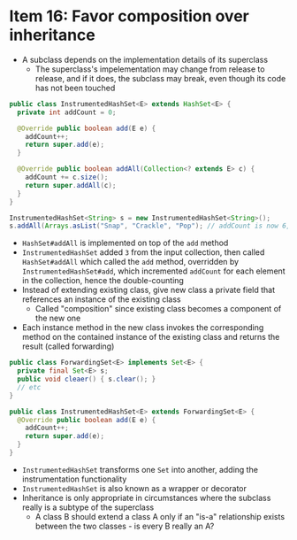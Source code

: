 # Item 16: Favor composition over inheritance

* A subclass depends on the implementation details of its superclass
  * The superclass's impelementation may change from release to release, and if it does, the subclass may break, even though its code has not been touched

```java
public class InstrumentedHashSet<E> extends HashSet<E> {
  private int addCount = 0;

  @Override public boolean add(E e) {
    addCount++;
    return super.add(e);
  }

  @Override public boolean addAll(Collection<? extends E> c) {
    addCount += c.size();
    return super.addAll(c);
  }
}

InstrumentedHashSet<String> s = new InstrumentedHashSet<String>();
s.addAll(Arrays.asList("Snap", "Crackle", "Pop"); // addCount is now 6, instead of the expected 3
```

* `HashSet#addAll` is implemented on top of the `add` method
* `InstrumentedHashSet` added `3` from the input collection, then called `HashSet#addAll` which called the `add` method, overridden by `InstrumentedHashSet#add`, which incremented `addCount` for each element in the collection, hence the double-counting
* Instead of extending existing class, give new class a private field that references an instance of the existing class
  * Called "composition" since existing class becomes a component of the new one
* Each instance method in the new class invokes the corresponding method on the contained instance of the existing class and returns the result (called forwarding)

```java
public class ForwardingSet<E> implements Set<E> {
  private final Set<E> s;
  public void cleaer() { s.clear(); }
  // etc
}

public class InstrumentedHashSet<E> extends ForwardingSet<E> {
  @Override public boolean add(E e) {
    addCount++;
    return super.add(e);
  }
}
```

* `InstrumentedHashSet` transforms one `Set` into another, adding the instrumentation functionality
* `InstrumentedHashSet` is also known as a wrapper or decorator
* Inheritance is only appropriate in circumstances where the subclass really is a subtype of the superclass
  * A class B should extend a class A only if an "is-a" relationship exists between the two classes - is every B really an A?

